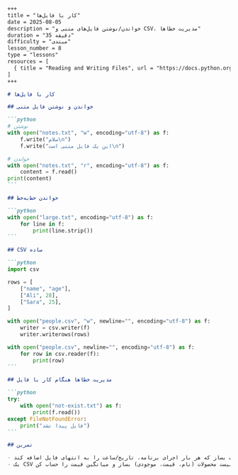 ````markdown
+++
title = "کار با فایل‌ها"
date = 2025-08-05
description = "خواندن/نوشتن فایل‌های متنی و CSV، مدیریت خطاها"
duration = "35 دقیقه"
difficulty = "مبتدی"
lesson_number = 8
type = "lessons"
resources = [
  { title = "Reading and Writing Files", url = "https://docs.python.org/3/tutorial/inputoutput.html#reading-and-writing-files" }
]
+++

# کار با فایل‌ها

## خواندن و نوشتن فایل متنی

```python
# نوشتن
with open("notes.txt", "w", encoding="utf-8") as f:
    f.write("سلام\n")
    f.write("این یک فایل متنی است\n")

# خواندن
with open("notes.txt", "r", encoding="utf-8") as f:
    content = f.read()
print(content)
```

## خواندن خط‌به‌خط

```python
with open("large.txt", encoding="utf-8") as f:
    for line in f:
        print(line.strip())
```

## CSV ساده

```python
import csv

rows = [
    ["name", "age"],
    ["Ali", 28],
    ["Sara", 25],
]

with open("people.csv", "w", newline="", encoding="utf-8") as f:
    writer = csv.writer(f)
    writer.writerows(rows)

with open("people.csv", newline="", encoding="utf-8") as f:
    for row in csv.reader(f):
        print(row)
```

## مدیریت خطاها هنگام کار با فایل

```python
try:
    with open("not-exist.txt") as f:
        print(f.read())
except FileNotFoundError:
    print("فایل پیدا نشد")
```

## تمرین

- فایل لاگ بساز که هر بار اجرای برنامه، تاریخ/ساعت را به انتهای فایل اضافه کند.
- یک CSV از لیست محصولات (نام، قیمت، موجودی) بساز و میانگین قیمت را حساب کن.

````
